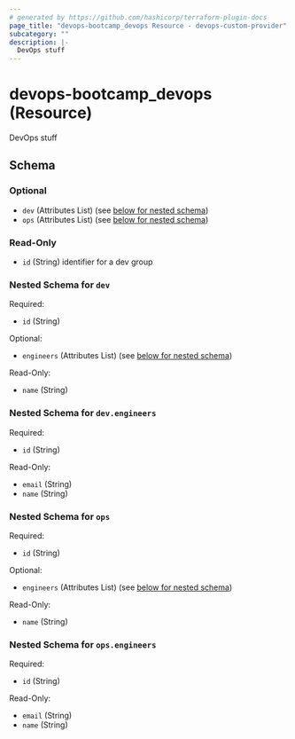 ```yaml
---
# generated by https://github.com/hashicorp/terraform-plugin-docs
page_title: "devops-bootcamp_devops Resource - devops-custom-provider"
subcategory: ""
description: |-
  DevOps stuff
---
```


# devops-bootcamp_devops (Resource)

DevOps stuff



<!-- schema generated by tfplugindocs -->
## Schema

### Optional

- `dev` (Attributes List) (see [below for nested schema](#nestedatt--dev))
- `ops` (Attributes List) (see [below for nested schema](#nestedatt--ops))

### Read-Only

- `id` (String) identifier for a dev group

<a id="nestedatt--dev"></a>
### Nested Schema for `dev`

Required:

- `id` (String)

Optional:

- `engineers` (Attributes List) (see [below for nested schema](#nestedatt--dev--engineers))

Read-Only:

- `name` (String)

<a id="nestedatt--dev--engineers"></a>
### Nested Schema for `dev.engineers`

Required:

- `id` (String)

Read-Only:

- `email` (String)
- `name` (String)



<a id="nestedatt--ops"></a>
### Nested Schema for `ops`

Required:

- `id` (String)

Optional:

- `engineers` (Attributes List) (see [below for nested schema](#nestedatt--ops--engineers))

Read-Only:

- `name` (String)

<a id="nestedatt--ops--engineers"></a>
### Nested Schema for `ops.engineers`

Required:

- `id` (String)

Read-Only:

- `email` (String)
- `name` (String)


